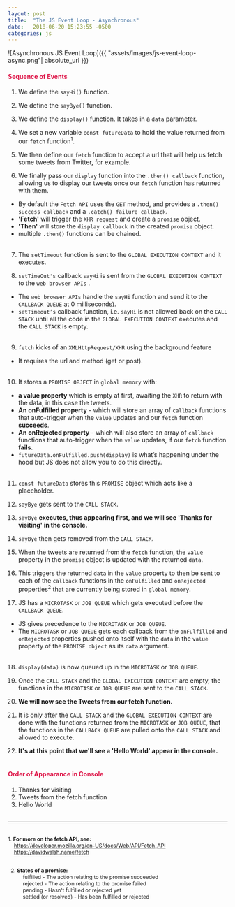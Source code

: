 ```yaml
---
layout: post
title:  "The JS Event Loop - Asynchronous"
date:   2018-06-20 15:23:55 -0500
categories: js
---
```


![Asynchronous JS Event Loop]({{ "assets/images/js-event-loop-async.png"| absolute_url }})

<h4 style="color:#d14">Sequence of Events</h4>  

1. We define the `sayHi()` function.  

2. We define the `sayBye()` function.  

3. We define the `display()` function. It takes in a `data` parameter.  

4. We set a new variable `const futureData` to hold the value returned from our `fetch` function<sup>1</sup>.  

5. We then define our `fetch` function to accept a url that will help us fetch some tweets from Twitter, for example.  

6. We finally pass our `display` function into the `.then() callback` function, allowing us to display our tweets once our `fetch` function has returned with them.
  * By default the `Fetch API` uses the `GET` method, and provides a `.then() success callback` and a `.catch() failure callback`.
  * <strong>'Fetch'</strong> will trigger the `XHR request` and create a `promise` object.
  * <strong>'Then'</strong> will store the `display callback` in the created `promise` object.
  * multiple `.then()` functions can be chained.  
&nbsp;  
7. The  `setTimeout` function is sent to the `GLOBAL EXECUTION CONTEXT` and it executes.  

8. `setTimeOut's` callback `sayHi` is sent from the `GLOBAL EXECUTION CONTEXT` to the `web browser APIs` .  
  * The `web browser APIs` handle the `sayHi` function and send it to the `CALLBACK QUEUE` at 0 milliseconds).
  * `setTimeout’s` callback function, i.e. `sayHi` is not allowed back on the `CALL STACK` until all the code in the `GLOBAL EXECUTION CONTEXT` executes and the `CALL STACK` is empty.  
&nbsp;  
9. `fetch` kicks of an `XMLHttpRequest/XHR` using the background feature
  * It requires the url and method (get or post).  
&nbsp;  
10. It stores a `PROMISE OBJECT` in `global memory` with:
  * <strong>a value property</strong> which is empty at first, awaiting the `XHR` to return with the data, in this case the tweets.
  * <strong>An onFulfilled property</strong> - which will store an array of `callback` functions that auto-trigger when the `value` updates and our `fetch` function <strong>succeeds</strong>.
  * <strong>An onRejected property</strong> - which will also store an array of `callback` functions that auto-trigger when the `value` updates, if our `fetch` function <strong>fails</strong>.
  * `futureData.onFulfilled.push(display)` is what’s happening under the hood but JS does not allow you to do this directly.  
&nbsp;  
11. `const futureData` stores this `PROMISE` object which acts like a placeholder.  

12. `sayBye` gets sent to the `CALL STACK`.  

13. `sayBye` <strong>executes, thus appearing first, and we will see 'Thanks for visiting' in the console.</strong>  

14. `sayBye` then gets removed from the `CALL STACK`.  

15. When the tweets are returned from the `fetch` function, the `value` property in the `promise` object is updated with the returned `data`.  

16. This triggers the returned `data` in the `value` property to then be sent to each of the `callback` functions in the `onFulfilled` and `onRejected` properties<sup>2</sup> that are currently being stored in `global memory`.  

17. JS has a `MICROTASK` or `JOB QUEUE` which gets executed before the `CALLBACK QUEUE`.
  * JS gives precedence to the `MICROTASK` or `JOB QUEUE`.
  * The `MICROTASK` or `JOB QUEUE` gets each callback from the `onFulfilled` and `onRejected` properties pushed onto itself with the `data` in the `value` property of the `PROMISE object` as its `data` argument.  
&nbsp;  
18. `display(data)` is now queued up in the `MICROTASK` or `JOB QUEUE`.  

19. Once the `CALL STACK` and the `GLOBAL EXECUTION CONTEXT` are empty, the functions in the `MICROTASK` or `JOB QUEUE` are sent to the `CALL STACK`.  

20. <strong>We will now see the Tweets from our fetch function.</strong>  

21. It is only after the `CALL STACK` and the `GLOBAL EXECUTION CONTEXT` are done with the functions returned from the `MICROTASK` or `JOB QUEUE`, that the functions in the `CALLBACK QUEUE` are pulled onto the `CALL STACK` and allowed to execute.  

22. <strong>It's at this point that we'll see a 'Hello World' appear in the console.</strong>   
&nbsp;  
<h4 style="color:#d14">Order of Appearance in Console</h4>

1. Thanks for visiting  
2. Tweets from the fetch function  
3. Hello World
&nbsp;  
&nbsp;  
<hr />  
&nbsp;  
<div style="font-size:12px;">
1. <strong>For more on the fetch API, see:</strong><br />
&nbsp;&nbsp;&nbsp;&nbsp;<a href="https://developer.mozilla.org/en-US/docs/Web/API/Fetch_API" target="blank">https://developer.mozilla.org/en-US/docs/Web/API/Fetch_API</a><br />
&nbsp;&nbsp;&nbsp;&nbsp;<a href="https://davidwalsh.name/fetch" target="blank">https://davidwalsh.name/fetch</a><br /><br />

2. <strong>States of a promise:</strong><br />
&nbsp;&nbsp;&nbsp;&nbsp;fulfilled - The action relating to the promise succeeded<br />
&nbsp;&nbsp;&nbsp;&nbsp;rejected - The action relating to the promise failed<br />
&nbsp;&nbsp;&nbsp;&nbsp;pending - Hasn't fulfilled or rejected yet<br />
&nbsp;&nbsp;&nbsp;&nbsp;settled (or resolved) - Has been fulfilled or rejected
</div>
